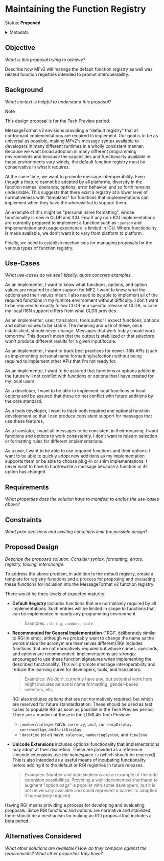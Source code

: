 # Maintaining the Function Registry

Status: **Proposed**

<details>
	<summary>Metadata</summary>
	<dl>
		<dt>Contributors</dt>
		<dd>@aphillips</dd>
		<dt>First proposed</dt>
		<dd>2024-02-12</dd>
		<dt>Pull Requests</dt>
		<dd>#000</dd>
	</dl>
</details>

## Objective

_What is this proposal trying to achieve?_

Describe how MFv2 will manage the default function registry
as well was related function registries intended to promot interoperability.

## Background

_What context is helpful to understand this proposal?_

> [!NOTE]
> This design proposal is for the Tech Preview period.

MessageFormat v2 envisions providing a "default registry" that all conformant
implementations are required to implement.
Our goal is to be as universal as possible, 
making MFv2's message syntax available to developers in many different
runtimes in a wholly consistent manner.
Because we want broad adoption in many different programming environments
and because the capabilities 
and functionality available in these environments vary widely,
the default function registry must be conservative in what it requires.

At the same time, we want to promote message interoperability.
Even though a feature cannot be adopted by all platforms,
diversity in the function names, operands, options, error behavior,
and so forth remains undesirable.
This suggests that there exist a registry at a lower level of normativeness
with "templates" for functions that implementations can implement 
when they have the wherewithal to support them.

An example of this might be "personal name formatting",
whose functionality is new in CLDR and ICU.
Few if any non-ICU implementations are currently prepared to implement
a function such as `:person`
and implementation and usage experience is limited in ICU.
Where functionality is made available, we don't want it to vary from
platform to platform.

Finally, we need to establish mechanisms for managing proposals
for the various types of function registry.

## Use-Cases

_What use-cases do we see? Ideally, quote concrete examples._

As an implementer, I want to know what functions, options, and option values are
required to claim support for MF2.
I want to know what the options and their values mean.
I also need to be able to implement all of the required functions in my runtime environment
without difficulty.
I don't want to be required to exactly follow CLDR or a specific release of CLDR,
in case my local I18N support differs from what CLDR provides.

As an implementer, user, translators, tools author I expect functions, options
and option values to be stable.
The meaning and use of these, once established, should never change.
Messages that work today should work tomorrow.
This doesn't mean that the output is stabilized or that selectors won't
produce different results for a given input/locale.

As an implementer, I want to track best practices for newer I18N APIs
(such as implementing personal name formatting/selection)
without being required to implement other APIs that I'm not ready for.

As an implementer, I want to be assured that functions or options added in the future
will not conflict with functions or options that I have created for my local users.

As a developer, I want to be able to implement local functions or local options
and be assured that these do not conflict with future additions by the core standard.

As a tools developer, I want to track both required and optional function development
so that I can produce consistent support for messages that use these features.

As a translator, I want all messages to be consistent in their meaning.
I want functions and options to work consistently.
I don't want to relearn selection or formatting rules for different implementations.

As a user, I want to be able to use required functions and their options.
I want to be able to quickly adopt new additions as my implementation supports them
or be able to choose plug-in or shim implementations.
I never want to have to find/rewrite a message because a function or its option has changed.

## Requirements

_What properties does the solution have to manifest to enable the use-cases above?_

## Constraints

_What prior decisions and existing conditions limit the possible design?_

## Proposed Design

_Describe the proposed solution. Consider syntax, formatting, errors, registry, tooling, interchange._

To address the above problem, in addition to the default registry,
create a template for registry functions
and a process for proposing and evaluating these functions for inclusion
into the MessageFormat v2 function registry.

There would be three levels of expected maturity:

- **Default Registry** includes functions that are normatively required by all implementations.
  Such entries will be limited in scope to functions that can be
  implemented in nearly any programming environment.
  > Examples: `:string`, `:number`, `:date`
- **Recommended for General Implementation**
  ("RGI", deliberately similar to RGI in emoji, although we probably want to change the name
  as the words inside the acronym are themselves different)
  RGI includes functions that are not
  normatively required but whose names, operands, and options are recommended.
  Implementations are _strongly_ encouraged to use these function signatures
  when implementing the described functionality.
  This will promote message interoperability
  and reduce the learning curve for developers, tools, and translators.
  > Examples: We don't currently have any, but potential work here
  > might includes personal name formatting, gender-based selectors, etc.

  RGI also includes _options_ that are not normatively required,
  but which are reserved for future standardization.
  These should be used as test cases to populate RGI as soon as possible in the
  Tech Preview period.
  There are a number of these in the LDML45 Tech Preview:
  - `:number`/`:integer` have: `currency`, `unit`, `currencyDisplay`, `currencySign`, and `unitDisplay`
  - `:datetime` (et al) have: `calendar`, `numberingSystem`, and `timeZone`
- **Unicode Extensions** includes optional functionality that implementations
  may adopt at their discretion.
  These are provided as a reference.
  Unicode extensions use the namespace `:u` (which should be reserved).
  This is also intended as a useful means of incubating functionality before
  adding it to the default or RGI registries in future releases.
  > Examples: Number and date skeletons are an example of Unicode extension
  > possibilities.
  > Providing a well-documented shorthand to augment "option bags" is
  > popular with some developers,
  > but it is not universally available and could represent a barrier to adoption
  > if normatively required.

Having RGI means providing a process for developing and evaluating proposals.
Since RGI functions and options are normative and stabilized,
there should be a mechanism for making an RGI proposal
that includes a beta period.

## Alternatives Considered

_What other solutions are available?_
_How do they compare against the requirements?_
_What other properties they have?_
